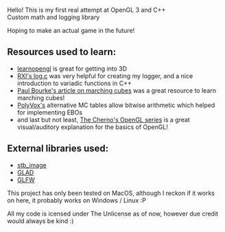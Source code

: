 Hello! This is my first real attempt at OpenGL 3 and C++\
Custom math and logging library

Hoping to make an actual game in the future!

## Resources used to learn:
+ [learnopengl](https://learnopengl.com/) is great for getting into 3D
+ [RXI's log.c](https://github.com/rxi/log.c) was very helpful for creating my logger, and a nice introduction to variadic functions in C++
+ [Paul Bourke's article on marching cubes](http://www.paulbourke.net/geometry/polygonise/) was a great resource to learn marching cubes!
+ [PolyVox's](http://www.volumesoffun.com/polyvox-about/index.html) alternative MC tables allow bitwise arithmetic which helped for implementing EBOs
+ and last but not least, [The Cherno's OpenGL series](https://youtube.com/playlist?list=PLlrATfBNZ98dudnM48yfGUldqGD0S4FFb) is a great visual/auditory explanation for the basics of OpenGL!

## External libraries used:
+ [stb_image](https://github.com/nothings/stb)
+ [GLAD](https://github.com/Dav1dde/glad)
+ [GLFW](https://github.com/glfw/glfw)

This project has only been tested on MacOS, although I reckon if it works on here, it probably works on Windows / Linux :P

All my code is icensed under The Unlicense as of now, however due credit would always be kind :)